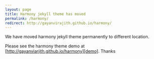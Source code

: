 ```yaml
---
layout: page
title: Harmony jekyll theme has moved
permalink: /harmony/
redirect: http://gayanvirajith.github.io/harmony/
---
```


<p class="lead">
	We have moved harmony jekyll theme permanently to different location.
</p>

Please see the harmony theme demo at [http://gayanviarjith.github.io/harmony][demo]. Thanks


[demo]: http://gayanvirajith.github.io/harmony
